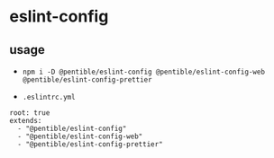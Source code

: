 # eslint-config

## usage

-   `npm i -D @pentible/eslint-config @pentible/eslint-config-web @pentible/eslint-config-prettier`

-   `.eslintrc.yml`

```
root: true
extends:
  - "@pentible/eslint-config"
  - "@pentible/eslint-config-web"
  - "@pentible/eslint-config-prettier"
```
